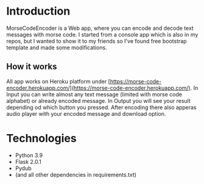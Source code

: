 Introduction
============
MorseCodeEncoder is a Web app, where you can encode and decode text messages with morse code. I started from a console app which is also in my repos, but I wanted to show it to my friends
so I've found free bootstrap template and made some modifications.

How it works
-------------
All app works on Heroku platform under [https://morse-code-encoder.herokuapp.com/](https://morse-code-encoder.herokuapp.com/). In Input you can write almost any text message
(limited with morse code alphabet) or already encoded message. In Output you will see your result depending od which button you pressed. After encoding there also apperas audio player
with your encoded message and download option.

Technologies
===========
* Python 3.9
* Flask 2.0.1
* Pydub
* (and all other dependencies in requirements.txt)
